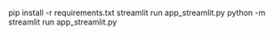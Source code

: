pip install -r requirements.txt
streamlit run app_streamlit.py
python -m streamlit run app_streamlit.py
